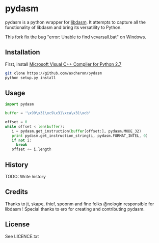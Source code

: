 # pydasm

pydasm is a python wrapper for [libdasm](https://github.com/axcheron/libdasm). It attempts to capture all the
functionality of libdasm and bring its versatility to Python.

This fork fix the bug "error: Unable to find vcvarsall.bat" on Windows.

## Installation

First, install [Microsoft Visual C++ Compiler for Python 2.7 ](https://www.microsoft.com/en-us/download/details.aspx?id=44266)

```bash
git clone https://github.com/axcheron/pydasm
python setup.py install
```

## Usage

```python
import pydasm

buffer = '\x90\x31\xc9\x31\xca\x31\xcb'

offset = 0
while offset < len(buffer):
   i = pydasm.get_instruction(buffer[offset:], pydasm.MODE_32)
   print pydasm.get_instruction_string(i, pydasm.FORMAT_INTEL, 0)
   if not i:
     break
   offset += i.length
```

## History

TODO: Write history

## Credits

Thanks to jt, skape, thief, spoonm and fine folks @nologin responsible for libdasm !
Special thanks to ero for creating and contributing pydasm.


## License

See LICENCE.txt